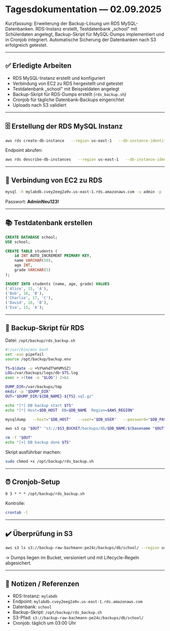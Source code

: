 # Tagesdokumentation — 02.09.2025

Kurzfassung: Erweiterung der Backup-Lösung um RDS MySQL-Datenbanken. RDS-Instanz erstellt, Testdatenbank „school" mit Schülerdaten angelegt, Backup-Skript für MySQL-Dumps implementiert und in Cronjob integriert. Automatische Sicherung der Datenbanken nach S3 erfolgreich getestet.

---

## ✅ Erledigte Arbeiten

- RDS MySQL-Instanz erstellt und konfiguriert
- Verbindung von EC2 zu RDS hergestellt und getestet
- Testdatenbank „school" mit Beispieldaten angelegt
- Backup-Skript für RDS-Dumps erstellt (`rds_backup.sh`)
- Cronjob für tägliche Datenbank-Backups eingerichtet
- Uploads nach S3 validiert

---

## 🗄️ Erstellung der RDS MySQL Instanz
```bash
aws rds create-db-instance   --region us-east-1   --db-instance-identifier mylabdb   --engine mysql   --engine-version 8.0.43   --db-instance-class db.t3.micro   --allocated-storage 20   --master-username admin   --master-user-password 'AdminNeu123!'   --vpc-security-group-ids sg-04a9ab39c8914b14c   --db-subnet-group-name lab-default-subnets   --no-publicly-accessible   --backup-retention-period 7   --no-deletion-protection
```

Endpoint abrufen:
```bash
aws rds describe-db-instances   --region us-east-1   --db-instance-identifier mylabdb   --query 'DBInstances[0].Endpoint.Address'   --output text
```

---

## 🔗 Verbindung von EC2 zu RDS
```bash
mysql -h mylabdb.cvey2eeg2a9v.us-east-1.rds.amazonaws.com -u admin -p
```
Passwort: **AdminNeu123!**

---

## 📚 Testdatenbank erstellen
```sql
CREATE DATABASE school;
USE school;

CREATE TABLE students (
    id INT AUTO_INCREMENT PRIMARY KEY,
    name VARCHAR(50),
    age INT,
    grade VARCHAR(5)
);

INSERT INTO students (name, age, grade) VALUES
('Alice', 15, 'A'),
('Bob', 16, 'B'),
('Charlie', 17, 'C'),
('David', 16, 'B'),
('Eva', 15, 'A');
```

---

## 💾 Backup-Skript für RDS
Datei: `/opt/backup/rds_backup.sh`

```bash
#!/usr/bin/env bash
set -euo pipefail
source /opt/backup/backup.env

TS=$(date -u +%Y%m%dT%H%M%SZ)
LOG=/var/backups/logs/db-$TS.log
exec > >(tee -a "$LOG") 2>&1

DUMP_DIR=/var/backups/tmp
mkdir -p "$DUMP_DIR"
OUT="$DUMP_DIR/${DB_NAME}-${TS}.sql.gz"

echo "[*] DB backup start $TS"
echo "[*] Host=$DB_HOST  DB=$DB_NAME  Region=$AWS_REGION"

mysqldump   --host="$DB_HOST"   --user="$DB_USER"   --password="$DB_PASS"   --databases "$DB_NAME"   --single-transaction   --routines --triggers | gzip -9 > "$OUT"

aws s3 cp "$OUT" "s3://$S3_BUCKET/backups/db/$DB_NAME/$(basename "$OUT")" --region "$AWS_REGION"

rm -f "$OUT"
echo "[+] DB backup done $TS"
```

Skript ausführbar machen:
```bash
sudo chmod +x /opt/backup/rds_backup.sh
```

---

## ⏰ Cronjob-Setup
```cron
0 3 * * * /opt/backup/rds_backup.sh
```

Kontrolle:
```bash
crontab -l
```

---

## ✔️ Überprüfung in S3

```bash
aws s3 ls s3://backup-raw-bachmann-pe24c/backups/db/school/ --region us-east-1
```
→ Dumps liegen im Bucket, versioniert und mit Lifecycle-Regeln abgesichert.

---

## 🧾 Notizen / Referenzen

- RDS-Instanz: `mylabdb`
- Endpoint: `mylabdb.cvey2eeg2a9v.us-east-1.rds.amazonaws.com`
- Datenbank: `school`
- Backup-Skript: `/opt/backup/rds_backup.sh`
- S3-Pfad: `s3://backup-raw-bachmann-pe24c/backups/db/school/`
- Cronjob: täglich um 03:00 Uhr  